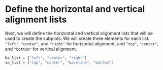 # Define the horizontal and vertical alignment lists

Next, we will define the horizontal and vertical alignment lists that will be used to create the subplots. We will create three elements for each list: `"left"`, `"center"`, and `"right"` for horizontal alignment, and `"top"`, `"center"`, and `"bottom"` for vertical alignment.

```python
ha_list = ["left", "center", "right"]
va_list = ["top", "center", "baseline", "bottom"]
```
